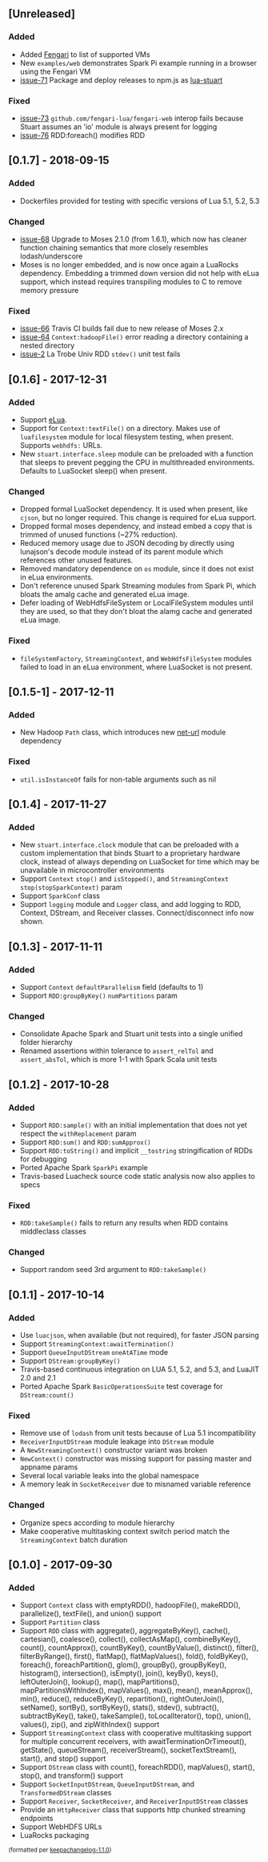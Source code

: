## [Unreleased]
### Added
- Added [Fengari](https://github.com/fengari-lua/fengari) to list of supported VMs
- New `examples/web` demonstrates Spark Pi example running in a browser using the Fengari VM
- [issue-71](https://github.com/BixData/stuart/issues/71) Package and deploy releases to npm.js as [lua-stuart](https://www.npmjs.com/package/lua-stuart)

### Fixed
- [issue-73](https://github.com/BixData/stuart/issues/73) `github.com/fengari-lua/fengari-web` interop fails because Stuart assumes an 'io' module is always present for logging
- [issue-76](https://github.com/BixData/stuart/issues/76) RDD:foreach() modifies RDD

## [0.1.7] - 2018-09-15
### Added
- Dockerfiles provided for testing with specific versions of Lua 5.1, 5.2, 5.3

### Changed
- [issue-68](https://github.com/BixData/stuart/issues/68) Upgrade to Moses 2.1.0 (from 1.6.1), which now has cleaner function chaining semantics that more closely resembles lodash/underscore
- Moses is no longer embedded, and is now once again a LuaRocks dependency. Embedding a trimmed down version did not help with eLua support, which instead requires transpiling modules to C to remove memory pressure

### Fixed
- [issue-66](https://github.com/BixData/stuart/issues/66) Travis CI builds fail due to new release of Moses 2.x
- [issue-64](https://github.com/BixData/stuart/issues/64) `Context:hadoopFile()` error reading a directory containing a nested directory
- [issue-2](https://github.com/BixData/stuart/issues/2) La Trobe Univ RDD `stdev()` unit test fails

## [0.1.6] - 2017-12-31
### Added
- Support [eLua](http://www.eluaproject.net).
- Support for `Context:textFile()` on a directory. Makes use of `luafilesystem` module for local filesystem testing, when present. Supports `webhdfs:` URLs.
- New `stuart.interface.sleep` module can be preloaded with a function that sleeps to prevent pegging the CPU in multithreaded environments. Defaults to LuaSocket sleep() when present.

### Changed
- Dropped formal LuaSocket dependency. It is used when present, like `cjson`, but no longer required. This change is required for eLua support.
- Dropped formal moses dependency, and instead embed a copy that is trimmed of unused functions (~27% reduction).
- Reduced memory usage due to JSON decoding by directly using lunajson's decode module instead of its parent module which references other unused features.
- Removed mandatory dependence on `os` module, since it does not exist in eLua environments.
- Don't reference unused Spark Streaming modules from Spark Pi, which bloats the amalg cache and generated eLua image.
- Defer loading of WebHdfsFileSystem or LocalFileSystem modules until they are used, so that they don't bloat the alamg cache and generated eLua image.

### Fixed
- `fileSystemFactory`, `StreamingContext`, and `WebHdfsFileSystem` modules failed to load in an eLua environment, where LuaSocket is not present.

## [0.1.5-1] - 2017-12-11
### Added
- New Hadoop `Path` class, which introduces new [net-url](https://luarocks.org/modules/golgote/net-url) module dependency

### Fixed
- `util.isInstanceOf` fails for non-table arguments such as nil

## [0.1.4] - 2017-11-27
### Added
- New `stuart.interface.clock` module that can be preloaded with a custom implementation that binds Stuart to a proprietary hardware clock, instead of always depending on LuaSocket for time which may be unavailable in microcontroller environments
- Support `Context` `stop()` and `isStopped()`, and `StreamingContext` `stop(stopSparkContext)` param
- Support `SparkConf` class
- Support `logging` module and `Logger` class, and add logging to RDD, Context, DStream, and Receiver classes. Connect/disconnect info now shown.

## [0.1.3] - 2017-11-11
### Added
- Support `Context` `defaultParallelism` field (defaults to 1)
- Support `RDD:groupByKey()` `numPartitions` param

### Changed
- Consolidate Apache Spark and Stuart unit tests into a single unified folder hierarchy
- Renamed assertions within tolerance to `assert_relTol` and `assert_absTol`, which is more 1-1 with Spark Scala unit tests

## [0.1.2] - 2017-10-28
### Added
- Support `RDD:sample()` with an initial implementation that does not yet respect the `withReplacement` param
- Support `RDD:sum()` and `RDD:sumApprox()`
- Support `RDD:toString()` and implicit `__tostring` stringification of RDDs for debugging
- Ported Apache Spark `SparkPi` example
- Travis-based Luacheck source code static analysis now also applies to specs

### Fixed
- `RDD:takeSample()` fails to return any results when RDD contains middleclass classes

### Changed
- Support random seed 3rd argument to `RDD:takeSample()`

## [0.1.1] - 2017-10-14
### Added
- Use `luacjson`, when available (but not required), for faster JSON parsing
- Support `StreamingContext:awaitTermination()`
- Support `QueueInputDStream` `oneAtATime` mode
- Support `DStream:groupByKey()`
- Travis-based continuous integration on LUA 5.1, 5.2, and 5.3, and LuaJIT 2.0 and 2.1
- Ported Apache Spark `BasicOperationsSuite` test coverage for `DStream:count()`

### Fixed
- Remove use of `lodash` from unit tests because of Lua 5.1 incompatibility
- `ReceiverInputDStream` module leakage into `DStream` module
- A `NewStreamingContext()` constructor variant was broken
- `NewContext()` constructor was missing support for passing master and appname params
- Several local variable leaks into the global namespace
- A memory leak in `SocketReceiver` due to misnamed variable reference

### Changed
- Organize specs according to module hierarchy
- Make cooperative multitasking context switch period match the `StreamingContext` batch duration

## [0.1.0] - 2017-09-30
### Added
- Support `Context` class with emptyRDD(), hadoopFile(), makeRDD(), parallelize(), textFile(), and union() support
- Support `Partition` class
- Support `RDD` class with aggregate(), aggregateByKey(), cache(), cartesian(), coalesce(), collect(), collectAsMap(), combineByKey(), count(), countApprox(), countByKey(),
countByValue(), distinct(), filter(), filterByRange(), first(), flatMap(), flatMapValues(), fold(), foldByKey(), foreach(), foreachPartition(), glom(), groupBy(), groupByKey(), histogram(), intersection(), isEmpty(), join(), keyBy(), keys(), leftOuterJoin(), lookup(), map(), mapPartitions(), mapPartitionsWithIndex(), mapValues(), max(), mean(), meanApprox(), min(), reduce(), reduceByKey(), repartition(), rightOuterJoin(), setName(), sortBy(), sortByKey(), stats(), stdev(), subtract(), subtractByKey(), take(), takeSample(), toLocalIterator(), top(), union(), values(), zip(), and zipWithIndex() support
- Support `StreamingContext` class with cooperative multitasking support for multiple concurrent receivers, with awaitTerminationOrTimeout(), getState(), queueStream(), receiverStream(), socketTextStream(), start(), and stop() support
- Support `DStream` class with count(), foreachRDD(), mapValues(), start(), stop(), and transform() support
- Support `SocketInputDStream`, `QueueInputDStream`, and `TransformedDStream` classes
- Support `Receiver`, `SocketReceiver`, and `ReceiverInputDStream` classes
- Provide an `HttpReceiver` class that supports http chunked streaming endpoints
- Support WebHDFS URLs
- LuaRocks packaging

<small>(formatted per [keepachangelog-1.1.0](http://keepachangelog.com/en/1.0.0/))</small>
